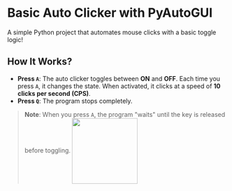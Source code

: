 #  Basic Auto Clicker with PyAutoGUI

A simple Python project that automates mouse clicks with a basic toggle logic! 

## How It Works?

- **Press `A`**: The auto clicker toggles between **ON** and **OFF**. Each time you press `A`, it changes the state. When activated, it clicks at a speed of **10 clicks per second (CPS)**.
- **Press `Q`**: The program stops completely. 
> **Note**: When you press `A`, the program "waits" until the key is released before toggling. <img src="https://media4.giphy.com/media/v1.Y2lkPTc5MGI3NjExcmdyMndnYThlZWVxZ3MzaGgwZXNla3VhZmc5a3kzazBjNjhwODV6diZlcD12MV9pbnRlcm5hbF9naWZfYnlfaWQmY3Q9cw/PZShNCt8E51Ti/200.gif" width="150px" align="center"/> 



